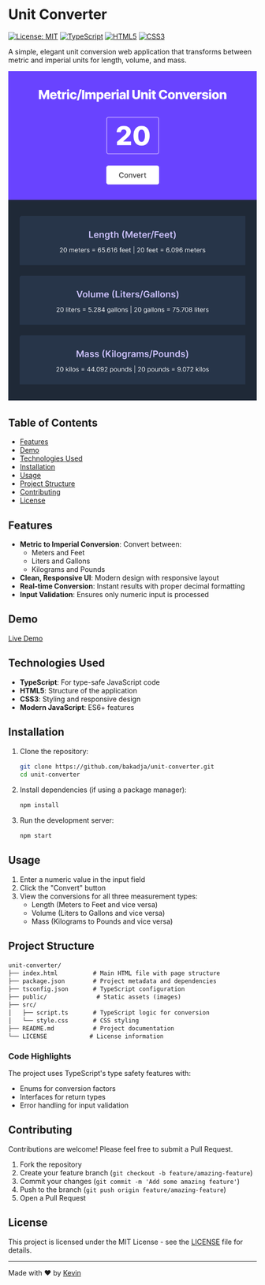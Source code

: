 # Unit Converter

[![License: MIT](https://img.shields.io/badge/License-MIT-yellow.svg)](https://opensource.org/licenses/MIT)
[![TypeScript](https://img.shields.io/badge/TypeScript-5.8-blue)](https://www.typescriptlang.org/)
[![HTML5](https://img.shields.io/badge/HTML-5-orange)](https://developer.mozilla.org/en-US/docs/Web/HTML)
[![CSS3](https://img.shields.io/badge/CSS-3-blue)](https://developer.mozilla.org/en-US/docs/Web/CSS)

A simple, elegant unit conversion web application that transforms between metric and imperial units for length, volume, and mass.

![Unit Converter Screenshot](public/preview.png)

## Table of Contents

- [Features](#features)
- [Demo](#demo)
- [Technologies Used](#technologies-used)
- [Installation](#installation)
- [Usage](#usage)
- [Project Structure](#project-structure)
- [Contributing](#contributing)
- [License](#license)

## Features

- **Metric to Imperial Conversion**: Convert between:
  - Meters and Feet
  - Liters and Gallons
  - Kilograms and Pounds
- **Clean, Responsive UI**: Modern design with responsive layout
- **Real-time Conversion**: Instant results with proper decimal formatting
- **Input Validation**: Ensures only numeric input is processed

## Demo

[Live Demo](https://unit-converter.kevinngongang.dev)

## Technologies Used

- **TypeScript**: For type-safe JavaScript code
- **HTML5**: Structure of the application
- **CSS3**: Styling and responsive design
- **Modern JavaScript**: ES6+ features

## Installation

1. Clone the repository:
   ```bash
   git clone https://github.com/bakadja/unit-converter.git
   cd unit-converter
   ```

2. Install dependencies (if using a package manager):
   ```bash
   npm install
   ```

3. Run the development server:
   ```bash
   npm start
   ```

## Usage

1. Enter a numeric value in the input field
2. Click the "Convert" button
3. View the conversions for all three measurement types:
   - Length (Meters to Feet and vice versa)
   - Volume (Liters to Gallons and vice versa)
   - Mass (Kilograms to Pounds and vice versa)

## Project Structure

```
unit-converter/
├── index.html          # Main HTML file with page structure
├── package.json        # Project metadata and dependencies
├── tsconfig.json       # TypeScript configuration
├── public/              # Static assets (images)
├── src/
│   ├── script.ts       # TypeScript logic for conversion
│   └── style.css       # CSS styling
├── README.md           # Project documentation
└── LICENSE            # License information
```

### Code Highlights

The project uses TypeScript's type safety features with:
- Enums for conversion factors
- Interfaces for return types
- Error handling for input validation

## Contributing

Contributions are welcome! Please feel free to submit a Pull Request.

1. Fork the repository
2. Create your feature branch (`git checkout -b feature/amazing-feature`)
3. Commit your changes (`git commit -m 'Add some amazing feature'`)
4. Push to the branch (`git push origin feature/amazing-feature`)
5. Open a Pull Request

## License

This project is licensed under the MIT License - see the [LICENSE](LICENSE) file for details.

---

Made with ❤️ by [Kevin](https://github.com/bakadja)
